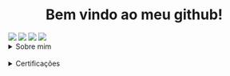 <h1 align="center">Bem vindo ao meu github!</h1>

<div>
<img src="https://img.shields.io/badge/-python-green">
<img src="https://img.shields.io/badge/-C-green">
<img src="https://img.shields.io/badge/-Cpp-green">
<img src="https://img.shields.io/badge/-Haskell-green">
<div>

<details>
  <summary> Sobre mim</summary></br>
  <h2 align="center">Sobre mim</h2>
  <i><p> - Olá, meu nome é Maycon Wendel, possuo 18 anos de idade e resido em Florianópolis (SC), sou programador Python, linguagem cujo sou autodidata, possuo conhecimento em Assembly Intel Linux x86_64, C, C++, Shell Script e Haskell, também em Pentest, e automações (Web/Desktop). Possuo 4 anos de experiência, nesse tempo, fiz cursos de Redes, Pentest e Hacking, aonde aprendi os conceitos do Hacking Ético. Atualmente estudo Linux na 4Linux!</i></p>
</details></br>

<details>
<summary>Certificações</summary>
<h2 align="center">Certificados e Certificações</h2>
<li><b>Fundamentos em redes</b> - <i>IBSEC</i>
<li><b>Fundamentos em Informática</b> - <i>IBSEC</i>
<li><b>Introdução ao Pentest</b> - <i>Solyd</i>
</details>
